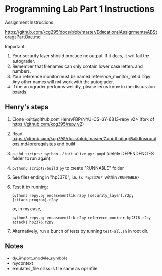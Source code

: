 # Programming Lab Part 1 Instructions

Assignment Instructions:

https://github.com/kcg295/docs/blob/master/EducationalAssignments/ABStoragePartOne.md

Important:
1. Your security layer should produce no output. If it does, it will fail the autograder.
2. Remember that filenames can only contain lower case letters and numbers.
3. Your reference monitor must be named reference_monitor_netid.r2py Any other names will not work with the autograder.
4. If the autograder performs weirdly, please let us know in the discussion boards.

## Henry's steps

1.  Clone <git@github.com:HenryFBP/NYU-CS-GY-6813-repy_v2> (fork of <https://github.com/kcg295/repy_v2>)
2.  Read <https://github.com/kcg295/docs/blob/master/Contributing/BuildInstructions.md#prerequisites> and build
3.  `pushd scripts; python ./initialize.py; popd` (delete DEPENDENCIES folder to run again)
4.  `python3 scripts/build.py` to create "RUNNABLE" folder
5.  See files ending in "hp2376", i.e. `ls *hp2376*`, within `/RUNNABLE/`
6.  Test it by running:

        python3 repy.py encasementlib.r2py [security_layer].r2py [attack_program].r2py 

    or, in my case,

        python3 repy.py encasementlib.r2py reference_monitor_hp2376.r2py attack1_hp2376.r2py

7.  Alternatively, run a bunch of tests by running `test-all.sh` in root dir.

## Notes

- dy_import_module_symbols
- mycontext
- emulated_file class is the same as openfile 